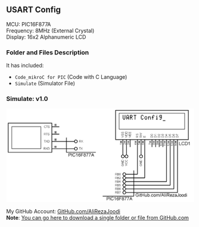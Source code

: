## USART Config
 
MCU:			PIC16F877A  
Frequency:     		8MHz (External Crystal)   
Display:        	16x2 Alphanumeric LCD  

### Folder and Files Description
It has included:
- `Code_mikroC for PIC` (Code with C Language)
- `Simulate` (Simulator File)

### Simulate: v1.0
![](Simulate/v1.0.png)

My GitHub Account: [GitHub.com/AliRezaJoodi](https://github.com/AliRezaJoodi)  
**Note**: [You can go here to download a single folder or file from GitHub.com](https://minhaskamal.github.io/DownGit/#/home)
